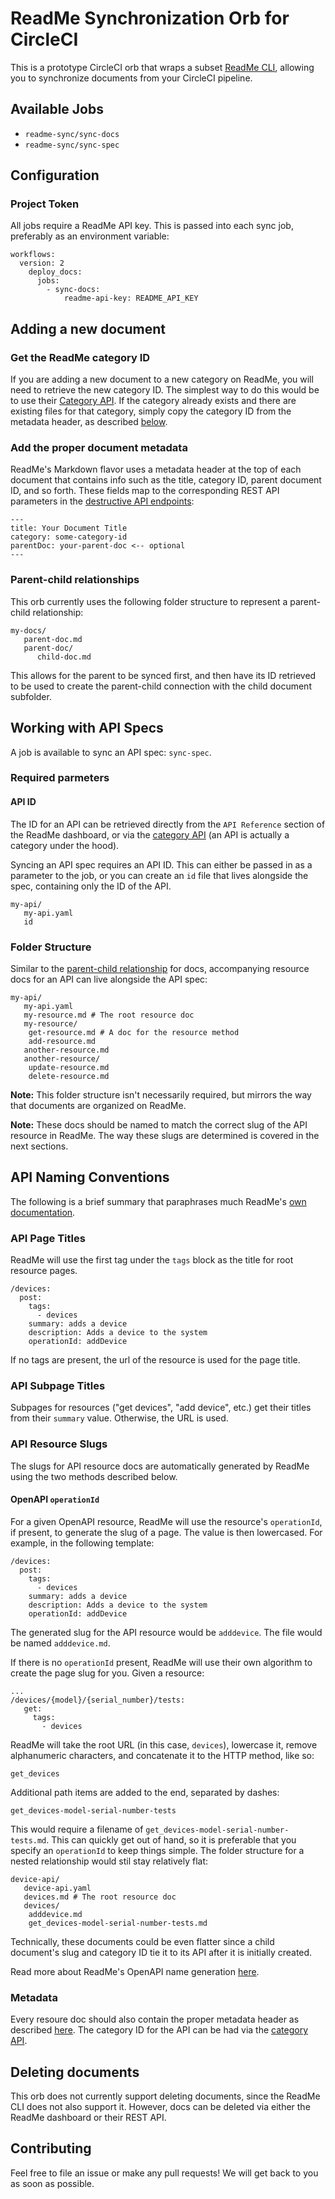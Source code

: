 # ReadMe Synchronization Orb for CircleCI

This is a prototype CircleCI orb that wraps a subset [ReadMe CLI](https://github.com/readmeio/rdme), allowing you to synchronize documents from your CircleCI pipeline.

## Available Jobs

* `readme-sync/sync-docs`
* `readme-sync/sync-spec`

## Configuration

### Project Token

All jobs require a ReadMe API key. This is passed into each sync job, preferably as an environment variable:

```
workflows:
  version: 2
    deploy_docs:
      jobs:
        - sync-docs:
            readme-api-key: README_API_KEY
```

## Adding a new document

### Get the ReadMe category ID

If you are adding a new document to a new category on ReadMe, you will need to retrieve the new category ID. The simplest way to 
do this would be to use their [Category API](https://docs.readme.com/developers/reference/categories). If the category already exists
and there are existing files for that category, simply copy the category ID from the metadata header, as described [below](#add-the-proper-document-metadata).

### Add the proper document metadata

ReadMe's Markdown flavor uses a metadata header at the top of each document that contains info such as the title, category ID,
parent document ID, and so forth. These fields map to the corresponding REST API parameters in the [destructive API endpoints](https://docs.readme.com/developers/reference/docs#updatedoc):


```
---
title: Your Document Title
category: some-category-id
parentDoc: your-parent-doc <-- optional
---
```

### Parent-child relationships

This orb currently uses the following folder structure to represent a parent-child relationship:

```
my-docs/
   parent-doc.md
   parent-doc/
      child-doc.md
```

This allows for the parent to be synced first, and then have its ID retrieved to be used to create the parent-child connection
with the child document subfolder.

## Working with API Specs

A job is available to sync an API spec: `sync-spec`.

### Required parmeters

#### API ID

The ID for an API can be retrieved directly from the `API Reference` section of the ReadMe dashboard, or via the [category API](https://docs.readme.com/developers/reference/categories) (an API is actually a category under the hood).

Syncing an API spec requires an API ID. This can either be passed in as a parameter to the job, or you can create
an `id` file that lives alongside the spec, containing only the ID of the API.

```
my-api/
   my-api.yaml
   id
```

### Folder Structure

Similar to the [parent-child relationship](#parent-child-relationships) for docs, accompanying resource docs for an API can live alongside the API spec:

```
my-api/
   my-api.yaml
   my-resource.md # The root resource doc
   my-resource/
    get-resource.md # A doc for the resource method
    add-resource.md
   another-resource.md
   another-resource/
    update-resource.md
    delete-resource.md
```

__Note:__ This folder structure isn't necessarily required, but mirrors the way that documents are organized on ReadMe.

__Note:__ These docs should be named to match the correct slug of the API resource in ReadMe. The way these slugs are determined is covered in the next sections.


## API Naming Conventions

The following is a brief summary that paraphrases much ReadMe's [own documentation](https://docs.readme.com/guides/docs/openapi).

### API Page Titles

ReadMe will use the first tag under the `tags` block as the title for root resource pages.

```
/devices:
  post:
    tags:
      - devices
    summary: adds a device
    description: Adds a device to the system
    operationId: addDevice
```

If no tags are present, the url of the resource is used for the page title.

### API Subpage Titles

Subpages for resources ("get devices", "add device", etc.) get their titles from their `summary` value. Otherwise, the URL is used.

### API Resource Slugs

The slugs for API resource docs are automatically generated by ReadMe using the two methods described below.

#### OpenAPI `operationId`

For a given OpenAPI resource, ReadMe will use the resource's `operationId`, if present, to generate the slug of a page. The value is then lowercased. For example, in the following template:

```
/devices:
  post:
    tags:
      - devices
    summary: adds a device
    description: Adds a device to the system
    operationId: addDevice
```

The generated slug for the API resource would be `adddevice`. The file would be named `adddevice.md`.

If there is no `operationId` present, ReadMe will use their own algorithm to create the page slug for you. Given a resource:

```
...
/devices/{model}/{serial_number}/tests:
   get:
     tags:
       - devices
```

ReadMe will take the root URL (in this case, `devices`), lowercase it, remove alphanumeric characters, and concatenate it to the HTTP method, like so:

```get_devices```

Additional path items are added to the end, separated by dashes:

```get_devices-model-serial-number-tests```

This would require a filename of `get_devices-model-serial-number-tests.md`. This can quickly get out of hand, so it is preferable that you specify an `operationId` to keep things simple. The folder structure for a nested relationship would stil stay relatively flat:

```
device-api/
   device-api.yaml
   devices.md # The root resource doc
   devices/
    adddevice.md
    get_devices-model-serial-number-tests.md
```

Technically, these documents could be even flatter since a child document's slug and category ID tie it to its API after it is initially created.

Read more about ReadMe's OpenAPI name generation [here](https://docs.readme.com/guides/docs/openapi-categories-pages-subpages).

### Metadata

Every resoure doc should also contain the proper
metadata header as described [here](#add-the-proper-document-metadata). The category ID for the API can be had via the [category API](https://docs.readme.com/developers/reference/categories).

## Deleting documents

This orb does not currently support deleting documents, since the ReadMe CLI does not also support it. However, docs can be deleted via either the ReadMe dashboard or their REST API.

## Contributing

Feel free to file an issue or make any pull requests! We will get back to you as soon as possible.